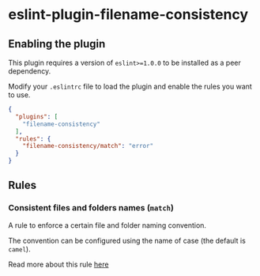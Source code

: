# eslint-plugin-filename-consistency

## Enabling the plugin

This plugin requires a version of `eslint>=1.0.0` to be installed as a peer dependency.

Modify your `.eslintrc` file to load the plugin and enable the rules you want to use.

```json
{
  "plugins": [
    "filename-consistency"
  ],
  "rules": {
    "filename-consistency/match": "error"
  }
}
```

## Rules

### Consistent files and folders names (`match`)

A rule to enforce a certain file and folder naming convention.

The convention can be configured using the name of case (the default is `camel`).

Read more about this rule [here](docs/rules/match.md)
